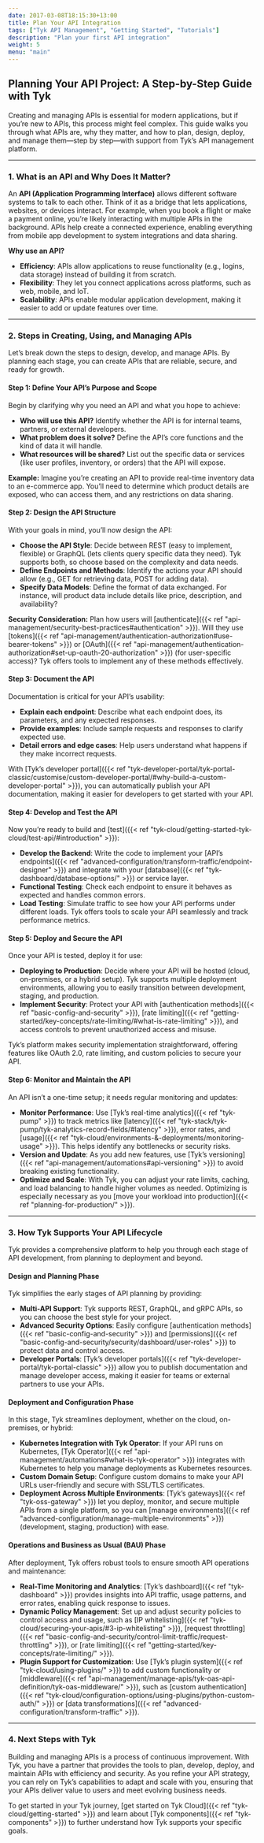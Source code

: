 ```yaml
---
date: 2017-03-08T18:15:30+13:00
title: Plan Your API Integration
tags: ["Tyk API Management", "Getting Started", "Tutorials"]
description: "Plan your first API integration"
weight: 5
menu: "main"
---
```


## Planning Your API Project: A Step-by-Step Guide with Tyk

Creating and managing APIs is essential for modern applications, but if you’re new to APIs, this process might feel complex. This guide walks you through what APIs are, why they matter, and how to plan, design, deploy, and manage them—step by step—with support from Tyk’s API management platform.

---

### 1. What is an API and Why Does It Matter?

An **API (Application Programming Interface)** allows different software systems to talk to each other. Think of it as a bridge that lets applications, websites, or devices interact. For example, when you book a flight or make a payment online, you’re likely interacting with multiple APIs in the background. APIs help create a connected experience, enabling everything from mobile app development to system integrations and data sharing.

**Why use an API?**
- **Efficiency**: APIs allow applications to reuse functionality (e.g., logins, data storage) instead of building it from scratch.
- **Flexibility**: They let you connect applications across platforms, such as web, mobile, and IoT.
- **Scalability**: APIs enable modular application development, making it easier to add or update features over time.

---

### 2. Steps in Creating, Using, and Managing APIs

Let’s break down the steps to design, develop, and manage APIs. By planning each stage, you can create APIs that are reliable, secure, and ready for growth.

#### **Step 1: Define Your API’s Purpose and Scope**

Begin by clarifying why you need an API and what you hope to achieve:
- **Who will use this API?** Identify whether the API is for internal teams, partners, or external developers.
- **What problem does it solve?** Define the API’s core functions and the kind of data it will handle.
- **What resources will be shared?** List out the specific data or services (like user profiles, inventory, or orders) that the API will expose.

**Example:** Imagine you’re creating an API to provide real-time inventory data to an e-commerce app. You’ll need to determine which product details are exposed, who can access them, and any restrictions on data sharing.

#### **Step 2: Design the API Structure**

With your goals in mind, you’ll now design the API:
- **Choose the API Style**: Decide between REST (easy to implement, flexible) or GraphQL (lets clients query specific data they need). Tyk supports both, so choose based on the complexity and data needs.
- **Define Endpoints and Methods**: Identify the actions your API should allow (e.g., GET for retrieving data, POST for adding data).
- **Specify Data Models**: Define the format of data exchanged. For instance, will product data include details like price, description, and availability?
  
**Security Consideration:** Plan how users will [authenticate]({{< ref "api-management/security-best-practices#authentication" >}}). Will they use [tokens]({{< ref "api-management/authentication-authorization#use-bearer-tokens" >}}) or [OAuth]({{< ref "api-management/authentication-authorization#set-up-oauth-20-authorization" >}}) (for user-specific access)? Tyk offers tools to implement any of these methods effectively.

#### **Step 3: Document the API**

Documentation is critical for your API’s usability:
- **Explain each endpoint**: Describe what each endpoint does, its parameters, and any expected responses.
- **Provide examples**: Include sample requests and responses to clarify expected use.
- **Detail errors and edge cases**: Help users understand what happens if they make incorrect requests.

With [Tyk’s developer portal]({{< ref "tyk-developer-portal/tyk-portal-classic/customise/custom-developer-portal/#why-build-a-custom-developer-portal" >}}), you can automatically publish your API documentation, making it easier for developers to get started with your API.

#### **Step 4: Develop and Test the API**

Now you’re ready to build and [test]({{< ref "tyk-cloud/getting-started-tyk-cloud/test-api/#introduction" >}}):
- **Develop the Backend**: Write the code to implement your [API’s endpoints]({{< ref "advanced-configuration/transform-traffic/endpoint-designer" >}}) and integrate with your [database]({{< ref "tyk-dashboard/database-options/" >}}) or service layer.
- **Functional Testing**: Check each endpoint to ensure it behaves as expected and handles common errors.
- **Load Testing**: Simulate traffic to see how your API performs under different loads. Tyk offers tools to scale your API seamlessly and track performance metrics.

#### **Step 5: Deploy and Secure the API**

Once your API is tested, deploy it for use:
- **Deploying to Production**: Decide where your API will be hosted (cloud, on-premises, or a hybrid setup). Tyk supports multiple deployment environments, allowing you to easily transition between development, staging, and production.
- **Implement Security**: Protect your API with [authentication methods]({{< ref "basic-config-and-security" >}}), [rate limiting]({{< ref "getting-started/key-concepts/rate-limiting/#what-is-rate-limiting" >}}), and access controls to prevent unauthorized access and misuse.

Tyk’s platform makes security implementation straightforward, offering features like OAuth 2.0, rate limiting, and custom policies to secure your API.

#### **Step 6: Monitor and Maintain the API**

An API isn’t a one-time setup; it needs regular monitoring and updates:
- **Monitor Performance**: Use [Tyk’s real-time analytics]({{< ref "tyk-pump" >}}) to track metrics like [latency]({{< ref "tyk-stack/tyk-pump/tyk-analytics-record-fields/#latency" >}}), error rates, and [usage]({{< ref "tyk-cloud/environments-&-deployments/monitoring-usage" >}}). This helps identify any bottlenecks or security risks.
- **Version and Update**: As you add new features, use [Tyk’s versioning]({{< ref "api-management/automations#api-versioning" >}}) to avoid breaking existing functionality.
- **Optimize and Scale**: With Tyk, you can adjust your rate limits, caching, and load balancing to handle higher volumes as needed. Optimizing is especially necessary as you [move your workload into production]({{< ref "planning-for-production/" >}}).

---

### 3. How Tyk Supports Your API Lifecycle

Tyk provides a comprehensive platform to help you through each stage of API development, from planning to deployment and beyond.

#### **Design and Planning Phase**

Tyk simplifies the early stages of API planning by providing:
- **Multi-API Support**: Tyk supports REST, GraphQL, and gRPC APIs, so you can choose the best style for your project.
- **Advanced Security Options**: Easily configure [authentication methods]({{< ref "basic-config-and-security" >}}) and [permissions]({{< ref "basic-config-and-security/security/dashboard/user-roles" >}}) to protect data and control access.
- **Developer Portals**: [Tyk’s developer portals]({{< ref "tyk-developer-portal/tyk-portal-classic" >}}) allow you to publish documentation and manage developer access, making it easier for teams or external partners to use your APIs.

#### **Deployment and Configuration Phase**

In this stage, Tyk streamlines deployment, whether on the cloud, on-premises, or hybrid:
- **Kubernetes Integration with Tyk Operator**: If your API runs on Kubernetes, [Tyk Operator]({{< ref "api-management/automations#what-is-tyk-operator" >}}) integrates with Kubernetes to help you manage deployments as Kubernetes resources.
- **Custom Domain Setup**: Configure custom domains to make your API URLs user-friendly and secure with SSL/TLS certificates.
- **Deployment Across Multiple Environments**: [Tyk’s gateways]({{< ref "tyk-oss-gateway" >}}) let you deploy, monitor, and secure multiple APIs from a single platform, so you can [manage environments]({{< ref "advanced-configuration/manage-multiple-environments" >}}) (development, staging, production) with ease.

#### **Operations and Business as Usual (BAU) Phase**

After deployment, Tyk offers robust tools to ensure smooth API operations and maintenance:
- **Real-Time Monitoring and Analytics**: [Tyk’s dashboard]({{< ref "tyk-dashboard" >}}) provides insights into API traffic, usage patterns, and error rates, enabling quick response to issues.
- **Dynamic Policy Management**: Set up and adjust security policies to control access and usage, such as [IP whitelisting]({{< ref "tyk-cloud/securing-your-apis/#3-ip-whitelisting" >}}), [request throttling]({{< ref "basic-config-and-security/control-limit-traffic/request-throttling" >}}), or [rate limiting]({{< ref "getting-started/key-concepts/rate-limiting/" >}}).
- **Plugin Support for Customization**: Use [Tyk’s plugin system]({{< ref "tyk-cloud/using-plugins/" >}}) to add custom functionality or [middleware]({{< ref "api-management/manage-apis/tyk-oas-api-definition/tyk-oas-middleware/" >}}), such as [custom authentication]({{< ref "tyk-cloud/configuration-options/using-plugins/python-custom-auth/" >}}) or [data transformations]({{< ref "advanced-configuration/transform-traffic" >}}).

---

### 4. Next Steps with Tyk

Building and managing APIs is a process of continuous improvement. With Tyk, you have a partner that provides the tools to plan, develop, deploy, and maintain APIs with efficiency and security. As you refine your API strategy, you can rely on Tyk’s capabilities to adapt and scale with you, ensuring that your APIs deliver value to users and meet evolving business needs.

To get started in your Tyk journey, [get started on Tyk Cloud]({{< ref "tyk-cloud/getting-started" >}}) and learn about [Tyk components]({{< ref "tyk-components" >}}) to further understand how Tyk supports your specific goals.